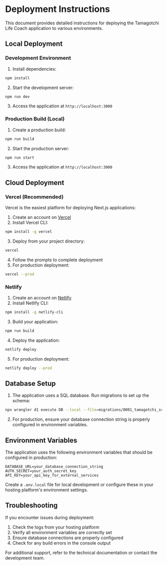 # Deployment Instructions

This document provides detailed instructions for deploying the Tamagotchi Life Coach application to various environments.

## Local Deployment

### Development Environment

1. Install dependencies:
```bash
npm install
```

2. Start the development server:
```bash
npm run dev
```

3. Access the application at `http://localhost:3000`

### Production Build (Local)

1. Create a production build:
```bash
npm run build
```

2. Start the production server:
```bash
npm run start
```

3. Access the application at `http://localhost:3000`

## Cloud Deployment

### Vercel (Recommended)

Vercel is the easiest platform for deploying Next.js applications:

1. Create an account on [Vercel](https://vercel.com)
2. Install Vercel CLI:
```bash
npm install -g vercel
```

3. Deploy from your project directory:
```bash
vercel
```

4. Follow the prompts to complete deployment
5. For production deployment:
```bash
vercel --prod
```

### Netlify

1. Create an account on [Netlify](https://netlify.com)
2. Install Netlify CLI:
```bash
npm install -g netlify-cli
```

3. Build your application:
```bash
npm run build
```

4. Deploy the application:
```bash
netlify deploy
```

5. For production deployment:
```bash
netlify deploy --prod
```

## Database Setup

1. The application uses a SQL database. Run migrations to set up the schema:
```bash
npx wrangler d1 execute DB --local --file=migrations/0001_tamagotchi_schema.sql
```

2. For production, ensure your database connection string is properly configured in environment variables.

## Environment Variables

The application uses the following environment variables that should be configured in production:

```
DATABASE_URL=your_database_connection_string
AUTH_SECRET=your_auth_secret_key
API_KEY=your_api_key_for_external_services
```

Create a `.env.local` file for local development or configure these in your hosting platform's environment settings.

## Troubleshooting

If you encounter issues during deployment:

1. Check the logs from your hosting platform
2. Verify all environment variables are correctly set
3. Ensure database connections are properly configured
4. Check for any build errors in the console output

For additional support, refer to the technical documentation or contact the development team.
